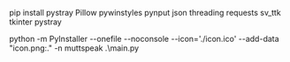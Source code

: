 pip install pystray Pillow pywinstyles pynput json threading requests sv_ttk tkinter pystray

python -m PyInstaller --onefile --noconsole --icon='./icon.ico' --add-data "icon.png:." -n muttspeak .\main.py